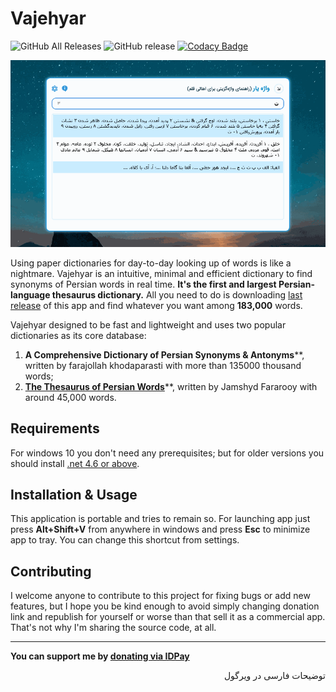# Vajehyar

![GitHub All Releases](https://img.shields.io/github/downloads/kokabi1365/Vajehyar/total.svg)
![GitHub release](https://img.shields.io/github/release/kokabi1365/Vajehyar.svg)
[![Codacy Badge](https://api.codacy.com/project/badge/Grade/c2c5d01e88244f4db8900f976dc80fff)](https://www.codacy.com/app/kokabi1365/Vajehyar?utm_source=github.com&amp;utm_medium=referral&amp;utm_content=kokabi1365/Vajehyar&amp;utm_campaign=Badge_Grade)


![](Usage.gif)



Using paper dictionaries for day-to-day looking up of words is like a nightmare. Vajehyar is an intuitive, minimal and efficient dictionary to find synonyms of Persian words in real time. **It's the first and largest Persian-language thesaurus dictionary.** All you need to do is downloading [last release](https://github.com/kokabi1365/Vajehyar/releases) of this app and find whatever you want among **183,000** words.

Vajehyar designed to be fast and lightweight and uses two popular dictionaries as its core database:

1. **A Comprehensive Dictionary of Persian Synonyms & Antonyms****, written by farajollah khodaparasti with more than 135000 thousand words;
2. [**The Thesaurus of Persian Words**](https://fa.wikipedia.org/wiki/%D9%81%D8%B1%D9%87%D9%86%DA%AF_%D8%B7%DB%8C%D9%81%DB%8C)**, written by Jamshyd Fararooy with around 45,000 words.

## Requirements

For windows 10 you don't need any prerequisites; but for older versions you should install [.net 4.6 or above](https://soft98.ir/software/209-Microsoft-NET-Framework.html).

## Installation & Usage

This application is portable and tries to remain so. For launching app just press **Alt+Shift+V** from anywhere in windows and press **Esc** to minimize app to tray. You can change this shortcut from settings.


## Contributing

I welcome anyone to contribute to this project for fixing bugs or add new features, but I hope you be kind enough to avoid simply changing donation link and republish for yourself or worse than that sell it as a commercial app. That's not why I'm sharing the source code, at all.

---
**You can support me by [donating via IDPay](https://idpay.ir/kokabi)**

<div dir="rtl">
توضیحات فارسی در ویرگول
</div>



